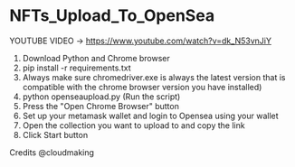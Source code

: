 # NFTs_Upload_To_OpenSea
YOUTUBE VIDEO -> https://www.youtube.com/watch?v=dk_N53vnJiY

1. Download Python and Chrome browser 
2. pip install -r requirements.txt
3. Always make sure chromedriver.exe is always the latest version that is compatible with the chrome browser version you have installed)
5. python openseaupload.py (Run the script)
7. Press the "Open Chrome Browser" button
8. Set up your metamask wallet and login to Opensea using your wallet
9. Open the collection you want to upload to and copy the link
12. Click Start button


Credits @cloudmaking 
